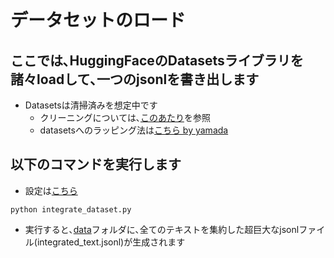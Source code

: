 # データセットのロード
## ここでは､HuggingFaceのDatasetsライブラリを諸々loadして､一つのjsonlを書き出します
- Datasetsは清掃済みを想定中です
    - クリーニングについては､[このあたり](https://note.com/kan_hatakeyama/n/n331bda7d77c1)を参照
    - datasetsへのラッピング法は[こちら by yamada](https://colab.research.google.com/drive/11rl9Wie22JVIB5bjj3W6bnygfWFlNijW?usp=sharing)

## 以下のコマンドを実行します
- 設定は[こちら](./config.yaml)
~~~
python integrate_dataset.py
~~~

- 実行すると､[data](../../data)フォルダに､全てのテキストを集約した超巨大なjsonlファイル(integrated_text.jsonl)が生成されます